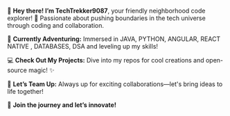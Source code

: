 

👋 **Hey there! I’m TechTrekker9087**, your friendly neighborhood code explorer! 🚀 Passionate about pushing boundaries in the tech universe through coding and collaboration.

🌱 **Currently Adventuring:** Immersed in JAVA, PYTHON, ANGULAR, REACT NATIVE , DATABASES, DSA and leveling up my skills!

💻 **Check Out My Projects:** Dive into my repos for cool creations and open-source magic! ✨

🤝 **Let’s Team Up:** Always up for exciting collaborations—let's bring ideas to life together!

🌟 **Join the journey and let’s innovate!**
